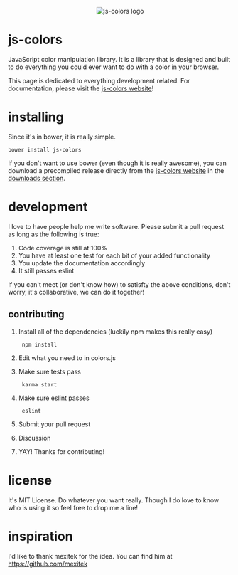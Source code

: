 <div style="text-align:center">

![js-colors logo](http://bigjuevos.github.io/js-colors/images/logo.png)

</div>

# js-colors
JavaScript color manipulation library.  It is a library that is designed and built to do everything you could ever want to do with a color in your browser.

This page is dedicated to everything development related.  For documentation, please visit the [js-colors website](http://bigjuevos.github.io/js-colors/)!

# installing
Since it's in bower, it is really simple.

    bower install js-colors

If you don't want to use bower (even though it is really awesome), you can download a precompiled release directly from the [js-colors website](http://bigjuevos.github.io/js-colors/) in the [downloads section](http://bigjuevos.github.io/js-colors/downloads/).

# development
I love to have people help me write software.  Please submit a pull request as long as the following is true:

1. Code coverage is still at 100%
2. You have at least one test for each bit of your added functionality
3. You update the documentation accordingly
4. It still passes eslint

If you can't meet (or don't know how) to satisfty the above conditions, don't worry, it's collaborative, we can do it together!

## contributing

1. Install all of the dependencies (luckily npm makes this really easy)

        npm install
2. Edit what you need to in colors.js
3. Make sure tests pass

        karma start
4. Make sure eslint passes

        eslint
5. Submit your pull request
6. Discussion
7. YAY! Thanks for contributing!

# license
It's MIT License.  Do whatever you want really.  Though I do love to know who is using it so feel free to drop me a line!

# inspiration
I'd like to thank mexitek for the idea.  You can find him at https://github.com/mexitek
